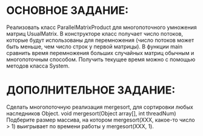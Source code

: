 ﻿# ОСНОВНОЕ ЗАДАНИЕ:
Реализовать класс ParallelMatrixProduct для многопоточного умножения матриц UsualMatrix.
В конструкторе класс получает число потоков, которые будут использованы для перемножения (число потоков может быть меньше, чем число строк у первой матрицы).
В функции main сравнить время перемножения больших случайных матриц обычным и многопоточным способом. Получить текущее время можно с помощью методов класса System.


# ДОПОЛНИТЕЛЬНОЕ ЗАДАНИЕ:
Сделать многопоточную реализация mergesort, для сортировки любых наследников Object. 
		void mergesort(Object array[], int threadNum)
	Подберите размер массива, на котором mergesort(XXX, какое-то число > 1) выигрывает по времени работы у mergesort(XXX, 1).


